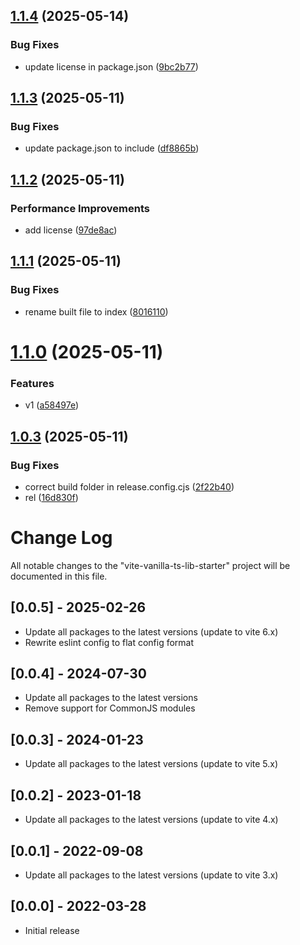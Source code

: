 ## [1.1.4](https://github.com/lymperis-e/stereonet/compare/v1.1.3...v1.1.4) (2025-05-14)


### Bug Fixes

* update license in package.json ([9bc2b77](https://github.com/lymperis-e/stereonet/commit/9bc2b77419f7f940cc69b3dcbdd8b9e31956bb41))

## [1.1.3](https://github.com/lymperis-e/stereonet/compare/v1.1.2...v1.1.3) (2025-05-11)


### Bug Fixes

* update package.json to include ([df8865b](https://github.com/lymperis-e/stereonet/commit/df8865b9731a8e3ea819758cd79cb07cb3799164))

## [1.1.2](https://github.com/lymperis-e/stereonet/compare/v1.1.1...v1.1.2) (2025-05-11)


### Performance Improvements

* add license ([97de8ac](https://github.com/lymperis-e/stereonet/commit/97de8ac070bd430f1319b5fb5a9ef2a171e205d9))

## [1.1.1](https://github.com/lymperis-e/stereonet/compare/v1.1.0...v1.1.1) (2025-05-11)


### Bug Fixes

* rename built file to index ([8016110](https://github.com/lymperis-e/stereonet/commit/801611067df1e8ae32d5475a69cf41fca4a82405))

# [1.1.0](https://github.com/lymperis-e/stereonet/compare/v1.0.3...v1.1.0) (2025-05-11)


### Features

* v1 ([a58497e](https://github.com/lymperis-e/stereonet/commit/a58497e7488f07969f492ae9ab96a5c49233fa68))

## [1.0.3](https://github.com/lymperis-e/stereonet/compare/v1.0.2...v1.0.3) (2025-05-11)


### Bug Fixes

* correct build folder in release.config.cjs ([2f22b40](https://github.com/lymperis-e/stereonet/commit/2f22b40ede2bfe82678f336425aa87dd5e097bba))
* rel ([16d830f](https://github.com/lymperis-e/stereonet/commit/16d830f6fdee9959ceb73eb3bf718019fadfe64a))

# Change Log

All notable changes to the "vite-vanilla-ts-lib-starter" project will be documented in this file.

## [0.0.5] - 2025-02-26

- Update all packages to the latest versions (update to vite 6.x)
- Rewrite eslint config to flat config format

## [0.0.4] - 2024-07-30

- Update all packages to the latest versions
- Remove support for CommonJS modules

## [0.0.3] - 2024-01-23

- Update all packages to the latest versions (update to vite 5.x)

## [0.0.2] - 2023-01-18

- Update all packages to the latest versions (update to vite 4.x)

## [0.0.1] - 2022-09-08

- Update all packages to the latest versions (update to vite 3.x)

## [0.0.0] - 2022-03-28

- Initial release
